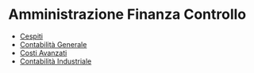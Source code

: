 # Amministrazione Finanza Controllo
- [Cespiti](Sorgenti/MB/DOC_VIS/A5.md)
- [Contabilità Generale](Sorgenti/MB/DOC_VIS/C5.md)
- [Costi Avanzati](Sorgenti/MB/DOC_VIS/D0.md)
- [Contabilità Industriale](Sorgenti/MB/DOC_VIS/D5.md)
